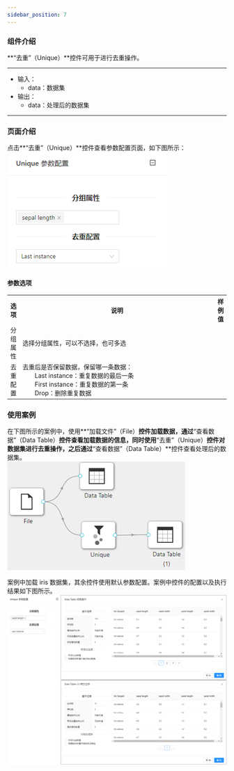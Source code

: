 ```yaml
---
sidebar_position: 7
---
```

### 组件介绍
**“去重”（Unique）**控件可用于进行去重操作。

<hr/>

- 输入：
  - data：数据集
- 输出：
  - data：处理后的数据集

<hr/>


### 页面介绍
点击**“去重”（Unique）**控件查看参数配置页面，如下图所示：  
[ ![](/img/aistudio/preprocess/unique/param.png) ](/img/aistudio/preprocess/unique/param.png)


#### 参数选项
<table>
  <tr>
    <th>选项</th>
    <th width="650">说明</th>
    <th>样例值</th>
  </tr>
  <tr>
      <td>分组属性</td> 
      <td>
      选择分组属性，可以不选择，也可多选
      </td> 
      <td></td>
  </tr>
  <tr>
      <td>去重配置</td> 
      <td>
      去重后是否保留数据，保留哪一条数据：<br/>
      &emsp;&emsp;Last instance：重复数据的最后一条<br/>
      &emsp;&emsp;First instance：重复数据的第一条<br/>
      &emsp;&emsp;Drop：删除重复数据
      </td> 
      <td></td>
  </tr>
</table>

### 使用案例
在下图所示的案例中，使用**“加载文件”（File）**控件加载数据，通过**“查看数据”（Data Table）**控件查看加载数据的信息，同时使用**“去重”（Unique）**控件对数据集进行去重操作，之后通过**“查看数据”（Data Table）**控件查看处理后的数据集。   
[ ![](/img/aistudio/preprocess/unique/workflow.png) ](/img/aistudio/preprocess/unique/workflow.png)

案例中加载 iris 数据集，其余控件使用默认参数配置。案例中控件的配置以及执行结果如下图所示。      
[ ![](/img/aistudio/preprocess/unique/workflow-result.png) ](/img/aistudio/preprocess/unique/workflow-result.png)